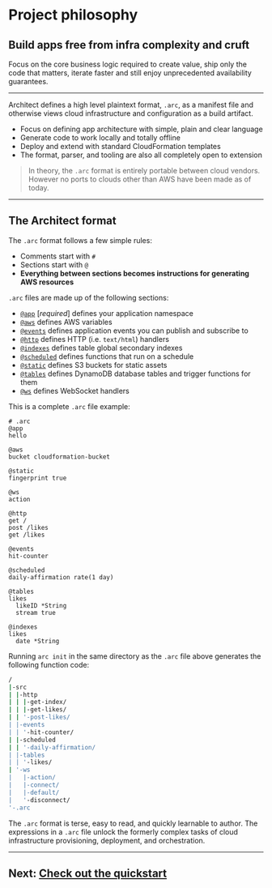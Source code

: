 # Project philosophy

## Build apps free from infra complexity and cruft

Focus on the core business logic required to create value, ship only the code that matters, iterate faster and still enjoy unprecedented availability guarantees.

---

Architect defines a high level plaintext format, `.arc`, as a manifest file and otherwise views cloud infrastructure and configuration as a build artifact.

- Focus on defining app architecture with simple, plain and clear language
- Generate code to work locally and totally offline
- Deploy and extend with standard CloudFormation templates
- The format, parser, and tooling are also all completely open to extension

> In theory, the `.arc` format is entirely portable between cloud vendors. However no ports to clouds other than AWS have been made as of today.

---

## The Architect format

The `.arc` format follows a few simple rules:

- Comments start with `#`
- Sections start with `@`
- **Everything between sections becomes instructions for generating AWS resources**

`.arc` files are made up of the following sections:

- [`@app`](/reference/arc/app) [*required*] defines your application namespace
- [`@aws`](/reference/arc/aws) defines AWS variables
- [`@events`](/reference/arc/events) defines application events you can publish and subscribe to
- [`@http`](/reference/arc/http) defines HTTP (i.e. `text/html`) handlers
- [`@indexes`](/reference/arc/indexes) defines table global secondary indexes
- [`@scheduled`](/reference/arc/scheduled) defines functions that run on a schedule
- [`@static`](/reference/arc/static) defines S3 buckets for static assets
- [`@tables`](/reference/arc/tables) defines DynamoDB database tables and trigger functions for them
- [`@ws`](/reference/arc/ws) defines WebSocket handlers

This is a complete `.arc` file example:

```arc
# .arc
@app
hello

@aws
bucket cloudformation-bucket

@static
fingerprint true

@ws
action

@http
get /
post /likes
get /likes

@events
hit-counter

@scheduled
daily-affirmation rate(1 day)

@tables
likes
  likeID *String
  stream true

@indexes
likes
  date *String
```

Running `arc init` in the same directory as the `.arc` file above generates the following function code:

```bash
/
|-src
| |-http
| | |-get-index/
| | |-get-likes/
| | '-post-likes/
| |-events
| | '-hit-counter/
| |-scheduled
| | '-daily-affirmation/
| |-tables
| | '-likes/
| '-ws
|   |-action/
|   |-connect/
|   |-default/
|   '-disconnect/
'-.arc
```

The `.arc` format is terse, easy to read, and quickly learnable to author. The expressions in a `.arc` file unlock the formerly complex tasks of cloud infrastructure provisioning, deployment, and orchestration.

---

## Next: [Check out the quickstart](/quickstart)

